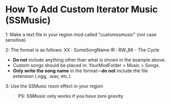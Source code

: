 # How To Add Custom Iterator Music (SSMusic)

1: Make a text file in your region mod called "customssmusic" (not case sensitive)

2: The format is as follows:
XX : SomeSongName
IR : RW_86 - The Cycle

- **Do not** include anything other than what is shown in the example above.
- Custom songs should be placed in: YourModFolder > Music > Songs.
- **Only write the song name** in the format—**do not** include the file extension (.ogg, .wav, etc.).

3: Use the SSMusic room effect in your region
> **PS: SSMusic only works if you have zero gravity**